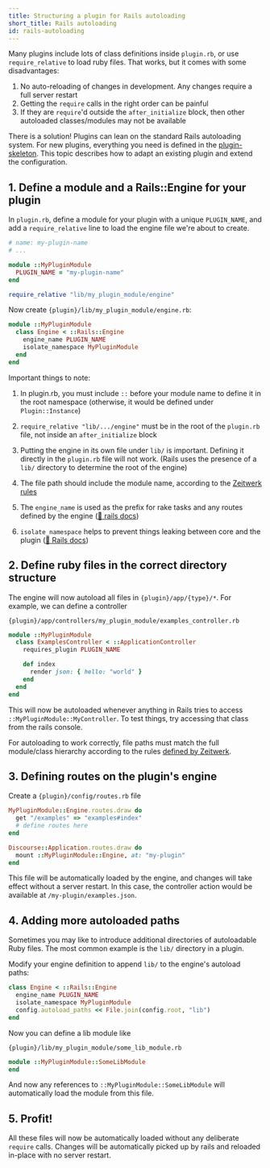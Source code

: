 ```yaml
---
title: Structuring a plugin for Rails autoloading
short_title: Rails autoloading
id: rails-autoloading
---
```


Many plugins include lots of class definitions inside `plugin.rb`, or use `require_relative` to load ruby files. That works, but it comes with some disadvantages:

1. No auto-reloading of changes in development. Any changes require a full server restart
2. Getting the `require` calls in the right order can be painful
3. If they are `require`'d outside the `after_initialize` block, then other autoloaded classes/modules may not be available

There is a solution! Plugins can lean on the standard Rails autoloading system. For new plugins, everything you need is defined in the [plugin-skeleton](https://github.com/discourse/discourse-plugin-skeleton). This topic describes how to adapt an existing plugin and extend the configuration.

## 1. Define a module and a Rails::Engine for your plugin

In `plugin.rb`, define a module for your plugin with a unique `PLUGIN_NAME`, and add a `require_relative` line to load the engine file we're about to create.

```rb
# name: my-plugin-name
# ...

module ::MyPluginModule
  PLUGIN_NAME = "my-plugin-name"
end

require_relative "lib/my_plugin_module/engine"
```

Now create `{plugin}/lib/my_plugin_module/engine.rb`:

```rb
module ::MyPluginModule
  class Engine < ::Rails::Engine
    engine_name PLUGIN_NAME
    isolate_namespace MyPluginModule
  end
end
```

Important things to note:

1. In plugin.rb, you must include `::` before your module name to define it in the root namespace (otherwise, it would be defined under `Plugin::Instance`)
1. `require_relative "lib/.../engine"` must be in the root of the `plugin.rb` file, not inside an `after_initialize` block

1. Putting the engine in its own file under `lib/` is important. Defining it directly in the `plugin.rb` file will not work. (Rails uses the presence of a `lib/` directory to determine the root of the engine)

1. The file path should include the module name, according to the [Zeitwerk rules](https://github.com/fxn/zeitwerk#file-structure)

1. The `engine_name` is used as the prefix for rake tasks and any routes defined by the engine ([:link: rails docs](https://api.rubyonrails.org/classes/Rails/Engine.html#class-Rails::Engine-label-Engine+name))

1. `isolate_namespace` helps to prevent things leaking between core and the plugin ([:link: Rails docs](https://api.rubyonrails.org/classes/Rails/Engine.html#class-Rails::Engine-label-Isolated+Engine))

## 2. Define ruby files in the correct directory structure

The engine will now autoload all files in `{plugin}/app/{type}/*`. For example, we can define a controller

`{plugin}/app/controllers/my_plugin_module/examples_controller.rb`

```rb
module ::MyPluginModule
  class ExamplesController < ::ApplicationController
    requires_plugin PLUGIN_NAME

    def index
      render json: { hello: "world" }
    end
  end
end
```

This will now be autoloaded whenever anything in Rails tries to access `::MyPluginModule::MyController`. To test things, try accessing that class from the rails console.

For autoloading to work correctly, file paths must match the full module/class hierarchy according to the rules [defined by Zeitwerk](https://github.com/fxn/zeitwerk#file-structure).

## 3. Defining routes on the plugin's engine

Create a `{plugin}/config/routes.rb` file

```rb
MyPluginModule::Engine.routes.draw do
  get "/examples" => "examples#index"
  # define routes here
end

Discourse::Application.routes.draw do
  mount ::MyPluginModule::Engine, at: "my-plugin"
end
```

This file will be automatically loaded by the engine, and changes will take effect without a server restart. In this case, the controller action would be available at `/my-plugin/examples.json`.

## 4. Adding more autoloaded paths

Sometimes you may like to introduce additional directories of autoloadable Ruby files. The most common example is the `lib/` directory in a plugin.

Modify your engine definition to append `lib/` to the engine's autoload paths:

```rb
class Engine < ::Rails::Engine
  engine_name PLUGIN_NAME
  isolate_namespace MyPluginModule
  config.autoload_paths << File.join(config.root, "lib")
end
```

Now you can define a lib module like

`{plugin}/lib/my_plugin_module/some_lib_module.rb`

```rb
module ::MyPluginModule::SomeLibModule
end
```

And now any references to `::MyPluginModule::SomeLibModule` will automatically load the module from this file.

## 5. Profit!

All these files will now be automatically loaded without any deliberate `require` calls. Changes will be automatically picked up by rails and reloaded in-place with no server restart.
